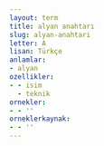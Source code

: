 ```yaml
---
layout: term
title: alyan anahtarı
slug: alyan-anahtari
letter: A
lisan: Türkçe
anlamlar:
- alyan
ozellikler:
- - isim
  - teknik
ornekler:
- - ''
orneklerkaynak:
- - ''
---
```


